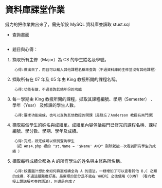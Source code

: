 ﻿# 資料庫課堂作業

努力的把作業做出來了，需先架設 MySQL 資料庫並讀取 stust.sql

* 查詢畫面

![]()
* 題目與心得：

1. 擷取所有主修（Major）為 CS 的學生姓名及學號。

        心得:做出來了，而且可以輸入其他課程名稱來查詢（不過資料庫的主修並沒有其他課程）

2. 擷取所有在 07 年及 05 年由 King 教授所開的課程名稱。

        心得:功能有做，不過查詢其他年份的功能

3. 每㇐學期由 King 教授所開的課程，擷取其課程編號、學期（Semester） 、學年（Year） 及修課的學生人數。

        心得:要求功能完成，也可以查詢其他教授的開課（差點忘了Anderson 教授有兩門課）

4. 擷取每個學生的姓名與成績單。成績單內容包括每門已修完的課程名稱、課程編號、學分數、學期、學年及成績。

        心得:完成，設定成可以個別查詢學生
        （把 Ans4.php 裡的 "st.Name = '$Name' AND" 刪除就能一次看到所有學生的成績 ）

5. 擷取每科成績全都為 A 的所有學生的姓名與主修系所名稱。

        心得:絞盡腦汁想出來如何篩選成績全為 A 的語法，一樣增加了可以查看其他 B,C 之類的成績，不過這題難度好高，最麻煩的部分是不能在 WHERE 之後使用 COUNT （看向教授上課講解考卷的語法），但還是完成了
